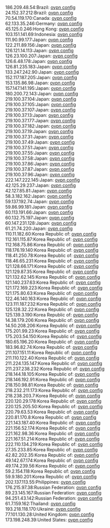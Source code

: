 186.209.48.54:Brazil: [ovpn config](vpn/186_209_48_54.ovpn)  
24.152.37.212:Brazil: [ovpn config](vpn/24_152_37_212.ovpn)  
70.54.119.170:Canada: [ovpn config](vpn/70_54_119_170.ovpn)  
62.133.35.246:Germany: [ovpn config](vpn/62_133_35_246.ovpn)  
45.125.0.246:Hong Kong: [ovpn config](vpn/45_125_0_246.ovpn)  
103.151.141.69:Indonesia: [ovpn config](vpn/103_151_141_69.ovpn)  
111.90.99.177:Japan: [ovpn config](vpn/111_90_99_177.ovpn)  
122.211.89.156:Japan: [ovpn config](vpn/122_211_89_156.ovpn)  
126.121.14.113:Japan: [ovpn config](vpn/126_121_14_113.ovpn)  
126.23.100.207:Japan: [ovpn config](vpn/126_23_100_207.ovpn)  
126.6.48.178:Japan: [ovpn config](vpn/126_6_48_178.ovpn)  
126.81.235.183:Japan: [ovpn config](vpn/126_81_235_183.ovpn)  
133.247.242.90:Japan: [ovpn config](vpn/133_247_242_90.ovpn)  
152.117.187.205:Japan: [ovpn config](vpn/152_117_187_205.ovpn)  
153.135.86.98:Japan: [ovpn config](vpn/153_135_86_98.ovpn)  
157.147.141.195:Japan: [ovpn config](vpn/157_147_141_195.ovpn)  
180.200.72.143:Japan: [ovpn config](vpn/180_200_72_143.ovpn)  
219.100.37.104:Japan: [ovpn config](vpn/219_100_37_104.ovpn)  
219.100.37.105:Japan: [ovpn config](vpn/219_100_37_105.ovpn)  
219.100.37.107:Japan: [ovpn config](vpn/219_100_37_107.ovpn)  
219.100.37.13:Japan: [ovpn config](vpn/219_100_37_13.ovpn)  
219.100.37.177:Japan: [ovpn config](vpn/219_100_37_177.ovpn)  
219.100.37.182:Japan: [ovpn config](vpn/219_100_37_182.ovpn)  
219.100.37.19:Japan: [ovpn config](vpn/219_100_37_19.ovpn)  
219.100.37.31:Japan: [ovpn config](vpn/219_100_37_31.ovpn)  
219.100.37.49:Japan: [ovpn config](vpn/219_100_37_49.ovpn)  
219.100.37.51:Japan: [ovpn config](vpn/219_100_37_51.ovpn)  
219.100.37.55:Japan: [ovpn config](vpn/219_100_37_55.ovpn)  
219.100.37.58:Japan: [ovpn config](vpn/219_100_37_58.ovpn)  
219.100.37.86:Japan: [ovpn config](vpn/219_100_37_86.ovpn)  
219.100.37.87:Japan: [ovpn config](vpn/219_100_37_87.ovpn)  
219.100.37.96:Japan: [ovpn config](vpn/219_100_37_96.ovpn)  
222.147.222.145:Japan: [ovpn config](vpn/222_147_222_145.ovpn)  
42.125.29.237:Japan: [ovpn config](vpn/42_125_29_237.ovpn)  
42.127.85.81:Japan: [ovpn config](vpn/42_127_85_81.ovpn)  
58.3.182.162:Japan: [ovpn config](vpn/58_3_182_162.ovpn)  
59.137.192.74:Japan: [ovpn config](vpn/59_137_192_74.ovpn)  
59.86.99.181:Japan: [ovpn config](vpn/59_86_99_181.ovpn)  
60.113.191.66:Japan: [ovpn config](vpn/60_113_191_66.ovpn)  
60.132.75.197:Japan: [ovpn config](vpn/60_132_75_197.ovpn)  
60.147.231.128:Japan: [ovpn config](vpn/60_147_231_128.ovpn)  
61.21.74.220:Japan: [ovpn config](vpn/61_21_74_220.ovpn)  
110.11.182.60:Korea Republic of: [ovpn config](vpn/110_11_182_60.ovpn)  
112.161.115.87:Korea Republic of: [ovpn config](vpn/112_161_115_87.ovpn)  
112.168.75.86:Korea Republic of: [ovpn config](vpn/112_168_75_86.ovpn)  
118.176.19.140:Korea Republic of: [ovpn config](vpn/118_176_19_140.ovpn)  
118.41.250.78:Korea Republic of: [ovpn config](vpn/118_41_250_78.ovpn)  
118.46.65.231:Korea Republic of: [ovpn config](vpn/118_46_65_231.ovpn)  
121.128.66.171:Korea Republic of: [ovpn config](vpn/121_128_66_171.ovpn)  
121.129.87.35:Korea Republic of: [ovpn config](vpn/121_129_87_35.ovpn)  
121.132.62.145:Korea Republic of: [ovpn config](vpn/121_132_62_145.ovpn)  
121.140.237.63:Korea Republic of: [ovpn config](vpn/121_140_237_63.ovpn)  
121.172.169.223:Korea Republic of: [ovpn config](vpn/121_172_169_223.ovpn)  
121.175.80.63:Korea Republic of: [ovpn config](vpn/121_175_80_63.ovpn)  
122.46.140.163:Korea Republic of: [ovpn config](vpn/122_46_140_163.ovpn)  
123.111.187.232:Korea Republic of: [ovpn config](vpn/123_111_187_232.ovpn)  
125.128.32.22:Korea Republic of: [ovpn config](vpn/125_128_32_22.ovpn)  
125.139.3.190:Korea Republic of: [ovpn config](vpn/125_139_3_190.ovpn)  
14.38.179.206:Korea Republic of: [ovpn config](vpn/14_38_179_206.ovpn)  
14.50.208.206:Korea Republic of: [ovpn config](vpn/14_50_208_206.ovpn)  
175.201.99.23:Korea Republic of: [ovpn config](vpn/175_201_99_23.ovpn)  
175.203.54.150:Korea Republic of: [ovpn config](vpn/175_203_54_150.ovpn)  
180.65.196.20:Korea Republic of: [ovpn config](vpn/180_65_196_20.ovpn)  
183.96.82.74:Korea Republic of: [ovpn config](vpn/183_96_82_74.ovpn)  
211.107.151.11:Korea Republic of: [ovpn config](vpn/211_107_151_11.ovpn)  
211.110.122.40:Korea Republic of: [ovpn config](vpn/211_110_122_40.ovpn)  
211.224.135.147:Korea Republic of: [ovpn config](vpn/211_224_135_147.ovpn)  
211.237.238.232:Korea Republic of: [ovpn config](vpn/211_237_238_232.ovpn)  
218.144.18.105:Korea Republic of: [ovpn config](vpn/218_144_18_105.ovpn)  
218.146.192.91:Korea Republic of: [ovpn config](vpn/218_146_192_91.ovpn)  
218.150.98.81:Korea Republic of: [ovpn config](vpn/218_150_98_81.ovpn)  
218.232.211.173:Korea Republic of: [ovpn config](vpn/218_232_211_173.ovpn)  
218.238.203.7:Korea Republic of: [ovpn config](vpn/218_238_203_7.ovpn)  
220.120.29.178:Korea Republic of: [ovpn config](vpn/220_120_29_178.ovpn)  
220.125.205.50:Korea Republic of: [ovpn config](vpn/220_125_205_50.ovpn)  
220.79.63.53:Korea Republic of: [ovpn config](vpn/220_79_63_53.ovpn)  
220.81.170.8:Korea Republic of: [ovpn config](vpn/220_81_170_8.ovpn)  
221.143.187.40:Korea Republic of: [ovpn config](vpn/221_143_187_40.ovpn)  
221.156.52.174:Korea Republic of: [ovpn config](vpn/221_156_52_174.ovpn)  
221.162.98.36:Korea Republic of: [ovpn config](vpn/221_162_98_36.ovpn)  
221.167.51.214:Korea Republic of: [ovpn config](vpn/221_167_51_214.ovpn)  
222.110.134.219:Korea Republic of: [ovpn config](vpn/222_110_134_219.ovpn)  
27.35.233.85:Korea Republic of: [ovpn config](vpn/27_35_233_85.ovpn)  
42.82.202.35:Korea Republic of: [ovpn config](vpn/42_82_202_35.ovpn)  
49.142.67.174:Korea Republic of: [ovpn config](vpn/49_142_67_174.ovpn)  
49.174.239.56:Korea Republic of: [ovpn config](vpn/49_174_239_56.ovpn)  
59.2.154.118:Korea Republic of: [ovpn config](vpn/59_2_154_118.ovpn)  
59.9.180.201:Korea Republic of: [ovpn config](vpn/59_9_180_201.ovpn)  
202.137.113.55:Philippines: [ovpn config](vpn/202_137_113_55.ovpn)  
176.215.97.38:Russian Federation: [ovpn config](vpn/176_215_97_38.ovpn)  
89.23.145.167:Russian Federation: [ovpn config](vpn/89_23_145_167.ovpn)  
94.251.43.142:Russian Federation: [ovpn config](vpn/94_251_43_142.ovpn)  
61.7.159.162:Thailand: [ovpn config](vpn/61_7_159_162.ovpn)  
193.218.118.170:Ukraine: [ovpn config](vpn/193_218_118_170.ovpn)  
77.101.130.28:United Kingdom: [ovpn config](vpn/77_101_130_28.ovpn)  
173.198.248.39:United States: [ovpn config](vpn/173_198_248_39.ovpn)  
